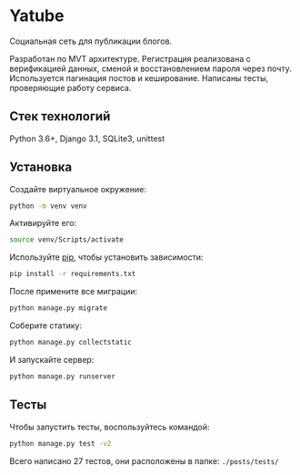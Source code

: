 # Yatube
Социальная сеть для публикации блогов.

Разработан по MVT архитектуре. Регистрация реализована с верификацией данных, сменой и восстановлением пароля через почту. Используется пагинация постов и кеширование. Написаны тесты, проверяющие работу сервиса.

## Стек технологий
Python 3.6+, Django 3.1, SQLite3, unittest

## Установка
Создайте виртуальное окружение:
```bash
python -m venv venv
```
Активируйте его:
```bash
source venv/Scripts/activate
```
Используйте [pip](https://pip.pypa.io/en/stable/), чтобы установить зависимости:
```bash
pip install -r requirements.txt
```
После примените все миграции:
```bash
python manage.py migrate
```
Соберите статику:
```bash
python manage.py collectstatic
```
И запускайте сервер:
```bash
python manage.py runserver
```

## Тесты
Чтобы запустить тесты, воспользуйтесь командой:
```bash
python manage.py test -v2
```
Всего написано 27 тестов, они расположены в папке: ```./posts/tests/```
